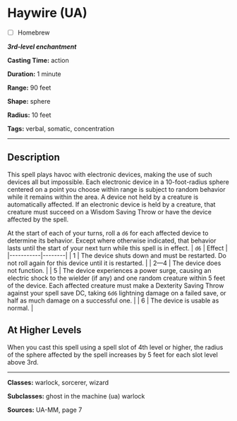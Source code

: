 # Haywire (UA)

- [ ] Homebrew

***3rd-level enchantment***

**Casting Time:** action

**Duration:** 1 minute

**Range:** 90 feet

**Shape:** sphere

**Radius:** 10 feet

**Tags:** verbal, somatic, concentration

---

## Description
This spell plays havoc with electronic devices, making the use of such devices all but impossible.
Each electronic device in a 10-foot-radius sphere centered on a point you choose within range is subject to random behavior while it remains within the area.
A device not held by a creature is automatically affected.
If an electronic device is held by a creature, that creature must succeed on a Wisdom Saving Throw or have the device affected by the spell.

At the start of each of your turns, roll a `d6` for each affected device to determine its behavior.
Except where otherwise indicated, that behavior lasts until the start of your next turn while this spell is in effect.
| `d6`      | Effect |
|-----------|--------|
| 1         | The device shuts down and must be restarted. Do not roll again for this device until it is restarted. |
| 2&mdash;4 | The device does not function. |
| 5         | The device experiences a power surge, causing an electric shock to the wielder (if any) and one random creature within 5 feet of the device. Each affected creature must make a Dexterity Saving Throw against your spell save DC, taking `6d6` lightning damage on a failed save, or half as much damage on a successful one. |
| 6         | The device is usable as normal. |

## At Higher Levels
When you cast this spell using a spell slot of 4th level or higher, the radius of the sphere affected by the spell increases by 5 feet for each slot level above 3rd.

---

**Classes:** warlock, sorcerer, wizard

**Subclasses:** ghost in the machine (ua) warlock

**Sources:** UA-MM, page 7
